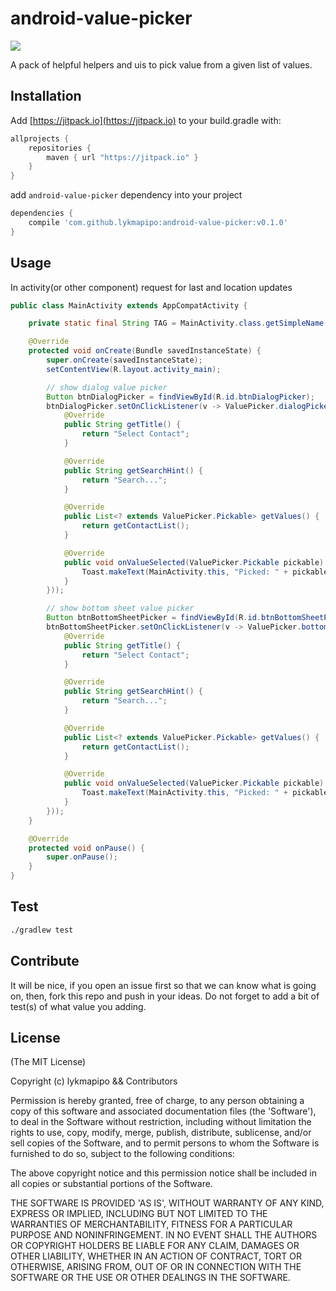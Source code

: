 android-value-picker
====================

[![](https://jitpack.io/v/lykmapipo/android-value-picker.svg)](https://jitpack.io/#lykmapipo/android-value-picker)

A pack of helpful helpers and uis to pick value from a given list of values.

## Installation
Add [https://jitpack.io](https://jitpack.io) to your build.gradle with:
```gradle
allprojects {
    repositories {
        maven { url "https://jitpack.io" }
    }
}
```
add `android-value-picker` dependency into your project

```gradle
dependencies {
    compile 'com.github.lykmapipo:android-value-picker:v0.1.0'
}
```

## Usage

In activity(or other component) request for last and location updates

```java
public class MainActivity extends AppCompatActivity {

    private static final String TAG = MainActivity.class.getSimpleName();

    @Override
    protected void onCreate(Bundle savedInstanceState) {
        super.onCreate(savedInstanceState);
        setContentView(R.layout.activity_main);

        // show dialog value picker
        Button btnDialogPicker = findViewById(R.id.btnDialogPicker);
        btnDialogPicker.setOnClickListener(v -> ValuePicker.dialogPickerFor(this, new ValuePicker.Provider() {
            @Override
            public String getTitle() {
                return "Select Contact";
            }

            @Override
            public String getSearchHint() {
                return "Search...";
            }

            @Override
            public List<? extends ValuePicker.Pickable> getValues() {
                return getContactList();
            }

            @Override
            public void onValueSelected(ValuePicker.Pickable pickable) {
                Toast.makeText(MainActivity.this, "Picked: " + pickable, Toast.LENGTH_SHORT).show();
            }
        }));

        // show bottom sheet value picker
        Button btnBottomSheetPicker = findViewById(R.id.btnBottomSheetPicker);
        btnBottomSheetPicker.setOnClickListener(v -> ValuePicker.bottomPickerFor(this, new ValuePicker.Provider() {
            @Override
            public String getTitle() {
                return "Select Contact";
            }

            @Override
            public String getSearchHint() {
                return "Search...";
            }

            @Override
            public List<? extends ValuePicker.Pickable> getValues() {
                return getContactList();
            }

            @Override
            public void onValueSelected(ValuePicker.Pickable pickable) {
                Toast.makeText(MainActivity.this, "Picked: " + pickable, Toast.LENGTH_SHORT).show();
            }
        }));
    }

    @Override
    protected void onPause() {
        super.onPause();
    }
}
```


## Test
```sh
./gradlew test
```

## Contribute
It will be nice, if you open an issue first so that we can know what is going on, then, fork this repo and push in your ideas.
Do not forget to add a bit of test(s) of what value you adding.

## License

(The MIT License)

Copyright (c) lykmapipo && Contributors

Permission is hereby granted, free of charge, to any person obtaining
a copy of this software and associated documentation files (the
'Software'), to deal in the Software without restriction, including
without limitation the rights to use, copy, modify, merge, publish,
distribute, sublicense, and/or sell copies of the Software, and to
permit persons to whom the Software is furnished to do so, subject to
the following conditions:

The above copyright notice and this permission notice shall be
included in all copies or substantial portions of the Software.

THE SOFTWARE IS PROVIDED 'AS IS', WITHOUT WARRANTY OF ANY KIND,
EXPRESS OR IMPLIED, INCLUDING BUT NOT LIMITED TO THE WARRANTIES OF
MERCHANTABILITY, FITNESS FOR A PARTICULAR PURPOSE AND NONINFRINGEMENT.
IN NO EVENT SHALL THE AUTHORS OR COPYRIGHT HOLDERS BE LIABLE FOR ANY
CLAIM, DAMAGES OR OTHER LIABILITY, WHETHER IN AN ACTION OF CONTRACT,
TORT OR OTHERWISE, ARISING FROM, OUT OF OR IN CONNECTION WITH THE
SOFTWARE OR THE USE OR OTHER DEALINGS IN THE SOFTWARE.
